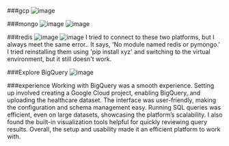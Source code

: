 ###gcp
![image](https://github.com/user-attachments/assets/880270de-dc3f-46a2-9fb6-8fafec8b221c)

###mongo
![image](https://github.com/user-attachments/assets/2e881307-3b01-487a-ab99-58b021d4158e)
![image](https://github.com/user-attachments/assets/5e1e670c-d7da-42b1-85e7-f2d30dcd955b)

###redis
![image](https://github.com/user-attachments/assets/547af3b2-c0a2-4837-83e5-2a3e62c0a123)
![image](https://github.com/user-attachments/assets/8a7f8611-017c-4304-a480-6552b5d9d20a)
I tried to connect to these two platforms, but I always meet the same error.. It says, 'No module named redis or pymongo.' I tried reinstalling them using 'pip install xyz' and switching to the virtual environment, but it still doesn't work.

###Explore BigQuery
![image](https://github.com/user-attachments/assets/51fd34fb-6f69-4f8b-bbdf-84c351e46fa4)

###experience
Working with BigQuery was a smooth experience. Setting up involved creating a Google Cloud project, enabling BigQuery, and uploading the healthcare dataset. The interface was user-friendly, making the configuration and schema management easy. Running SQL queries was efficient, even on large datasets, showcasing the platform’s scalability. I also found the built-in visualization tools helpful for quickly reviewing query results. Overall, the setup and usability made it an efficient platform to work with.
